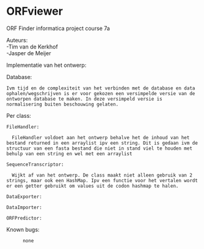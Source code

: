 # ORFviewer
ORF Finder informatica project course 7a

Auteurs:  
-Tim van de Kerkhof          
-Jasper de Meijer

Implementatie van het ontwerp:

  Database:
  
    Ivm tijd en de complexiteit van het verbinden met de database en data ophalen/wegschrijven is er voor gekozen een versimpelde versie van de ontworpen database te maken. In deze versimpeld versie is normalisering buiten beschouwing gelaten.
    
  Per class:
  
    FileHandler:
    
      FileHandler voldoet aan het ontwerp behalve het de inhoud van het bestand returned in een arraylist ipv een string. Dit is gedaan ivm de structuur van een fasta bestand die niet in stand viel te houden met behulp van een string en wel met een arraylist

    SequenceTranscriptor:
    
      Wijkt af van het ontwerp. De class maakt niet alleen gebruik van 2 strings, maar ook een HashMap. Ipv een functie voor het vertalen wordt er een getter gebruikt om values uit de codon hashmap te halen.

    DataExporter:

    DataImporter:

    ORFPredictor:





Known bugs:

          none
